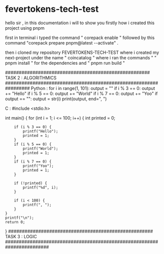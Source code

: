 # fevertokens-tech-test

hello sir , in this documentation i will to show you firstly how i created this project using pnpm

first in terminal i typed the command " corepack enable " followed by this command "corepack prepare pnpm@latest --activate" .

then i cloned my repository FEVERTOKENS-TECH-TEST where i created my next-project under the name " coincatalog " where i ran the commands " " pnpm install " for the dependencies and " pnpm run build "

##################################################### TASK 2 : ALGORITHMICS #################################################################
Python :
for i in range(1, 101):
output = ""
if i % 3 == 0:
output += "Hello"
if i % 5 == 0:
output += "World"
if i % 7 == 0:
output += "Yoo"
if output == "":
output = str(i)
print(output, end=", ")

C :
#include <stdio.h>

int main() {
for (int i = 1; i <= 100; i++) {
int printed = 0;

        if (i % 3 == 0) {
            printf("Hello");
            printed = 1;
        }
        if (i % 5 == 0) {
            printf("World");
            printed = 1;
        }
        if (i % 7 == 0) {
            printf("Yoo");
            printed = 1;
        }

        if (!printed) {
            printf("%d", i);
        }

        if (i < 100) {
            printf(", ");
        }
    }
    printf("\n");
    return 0;

}
##################################################### TASK 3 : LOGIC ########################################################################
